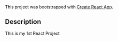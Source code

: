This project was bootstrapped with [Create React App](https://github.com/facebook/create-react-app).

## Description
This is my 1st React Project
